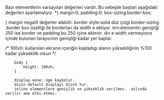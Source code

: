 Bazı elementlerin varsayılan değerleri vardır. Bu sebeple baştan aşağıdaki değerleri ayarlamalıyız.
*{
    margin:0;
    padding:0;
    box-sizing:border-box;

}
margin negatif değerler alabilir.
border style:solid düz çizgi
 border-sizing :border box özelliği ile borderları da width e ekliyor. örn:elementin genişliği 250 ise border ve padding bu 250 içine eklenir.
 div e width vermeyince içinde bulunan tarayıcının genişliği kadar yer kaplar.

  /* 100vh: kullanılan ekranın içeriğin kapladıgı alanın yüksekliğinin %100 kadar yükseklilk olsun */

        body {
            height: 100vh;
        }

        display-none: öge kaybolur.
        divin default displayi block tur.
        inline elementlere genişlik ve yükseklik verilmez.  aslında verilir ama etki etmez.